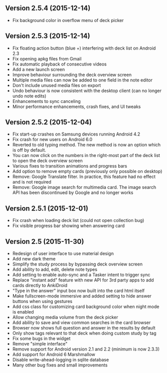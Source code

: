 ## Version 2.5.4 (2015-12-14)
* Fix background color in overflow menu of deck picker

## Version 2.5.3 (2015-12-14)
* Fix floating action button (blue +) interfering with deck list on Android 2.3
* Fix opening apkg files from Gmail
* Fix automatic playback of consecutive videos
* Add a new launch screen
* Improve behaviour surrounding the deck overview screen
* Multiple media files can now be added to one field in the note editor
* Don't include unused media files on export
* Undo behaviour is now consistent with the desktop client (can no longer undo note edits)
* Enhancements to sync canceling
* Minor performance enhancements, crash fixes, and UI tweaks

## Version 2.5.2 (2015-12-04)
* Fix start-up crashes on Samsung devices running Android 4.2
* Fix crash for new users on Android 6.0
* Reverted to old typing method. The new method is now an option which is off by default.
* You can now click on the numbers in the right-most part of the deck list to open the deck overview screen
* Various fixes to transition animations and progress bars
* Add option to remove empty cards (previously only possible on desktop)
* Remove: Google Translate filter. In practice, this feature had no effect and is not required
* Remove: Google image search for multimedia card. The image search API has been discontinued by Google and no longer works

## Version 2.5.1 (2015-12-01)
* Fix crash when loading deck list (could not open collection bug)
* Fix visible progress bar showing when answering card

## Version 2.5 (2015-11-30)
* Redesign of user interface to use material design
* Add new dark theme
* Simplify the study process by bypassing deck overview screen
* Add ability to add, edit, delete note types
* Add setting to enable auto-sync and a Tasker intent to trigger sync
* Replace "instant add" feature with new API for 3rd party apps to add cards directly to AnkiDroid
* "Type in the answer" input box now built into the card html itself
* Make fullscreen-mode immersive and added setting to hide answer buttons when using gestures
* Add css class for customizing card background color when night mode is enabled
* Allow changing media volume from the deck picker
* Add ability to save and view common searches in the card browser
* Browser now shows full question and answer in the results by default
* Only show tags relevant to that deck when doing custom study by tag
* Fix some bugs in the widget
* Remove "simple interface"
* Remove support for Android version 2.1 and 2.2 (minimum is now 2.3.3)
* Add support for Android 6 Marshmallow
* Disable write-ahead-logging in sqlite database
* Many other bug fixes and small improvements
